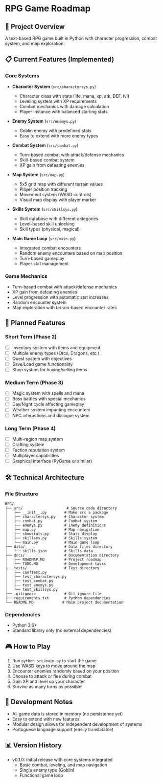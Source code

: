 # RPG Game Roadmap

## 🎯 Project Overview
A text-based RPG game built in Python with character progression, combat system, and map exploration.

## 📋 Current Features (Implemented)

### Core Systems
- **Character System** (`src/charactersys.py`)
  - Character class with stats (life, mana, xp, atk, DEF, lvl)
  - Leveling system with XP requirements
  - Combat mechanics with damage calculation
  - Player instance with balanced starting stats

- **Enemy System** (`src/enemys.py`)
  - Goblin enemy with predefined stats
  - Easy to extend with more enemy types

- **Combat System** (`src/combat.py`)
  - Turn-based combat with attack/defense mechanics
  - Skill-based combat system
  - XP gain from defeating enemies

- **Map System** (`src/map.py`)
  - 5x5 grid map with different terrain values
  - Player position tracking
  - Movement system (WASD controls)
  - Visual map display with player marker

- **Skills System** (`src/skillsys.py`)
  - Skill database with different categories
  - Level-based skill unlocking
  - Skill types (physical, magical)

- **Main Game Loop** (`src/main.py`)
  - Integrated combat encounters
  - Random enemy encounters based on map position
  - Turn-based gameplay
  - Player stat management

### Game Mechanics
- Turn-based combat with attack/defense mechanics
- XP gain from defeating enemies
- Level progression with automatic stat increases
- Random encounter system
- Map exploration with terrain-based encounter rates

## 🚧 Planned Features

### Short Term (Phase 2)
- [ ] Inventory system with items and equipment
- [ ] Multiple enemy types (Orcs, Dragons, etc.)
- [ ] Quest system with objectives
- [ ] Save/Load game functionality
- [ ] Shop system for buying/selling items

### Medium Term (Phase 3)
- [ ] Magic system with spells and mana
- [ ] Boss battles with special mechanics
- [ ] Day/Night cycle affecting gameplay
- [ ] Weather system impacting encounters
- [ ] NPC interactions and dialogue system

### Long Term (Phase 4)
- [ ] Multi-region map system
- [ ] Crafting system
- [ ] Faction reputation system
- [ ] Multiplayer capabilities
- [ ] Graphical interface (PyGame or similar)

## 🛠 Technical Architecture

### File Structure
```
RPG/
├── src/                    # Source code directory
│   ├── __init__.py        # Make src a package
│   ├── charactersys.py    # Character system
│   ├── combat.py          # Combat system
│   ├── enemys.py          # Enemy definitions
│   ├── map.py             # Map navigation
│   ├── showstats.py       # Stats display
│   ├── skillsys.py        # Skills system
│   └── main.py            # Main game loop
├── data/                  # Data files directory
│   └── skills.json        # Skills data
├── docs/                  # Documentation directory
│   ├── ROADMAP.MD         # Project roadmap
│   └── TODO.MD            # Development tasks
├── tests/                 # Test directory
│   ├── conftest.py
│   ├── test_charactersys.py
│   ├── test_combat.py
│   ├── test_enemys.py
│   └── test_skillsys.py
├── .gitignore             # Git ignore file
├── requirements.txt       # Python dependencies
└── README.MD             # Main project documentation
```

### Dependencies
- Python 3.6+
- Standard library only (no external dependencies)

## 🎮 How to Play
1. Run `python src/main.py` to start the game
2. Use WASD keys to move around the map
3. Encounter enemies randomly based on your position
4. Choose to attack or flee during combat
5. Gain XP and level up your character
5. Survive as many turns as possible!

## 🔧 Development Notes
- All game data is stored in memory (no persistence yet)
- Easy to extend with new features
- Modular design allows for independent development of systems
- Portuguese language support (easily translatable)

## 📊 Version History
- v0.1.0: Initial release with core systems integrated
  - Basic combat, leveling, and map navigation
  - Single enemy type (Goblin)
  - Functional game loop
